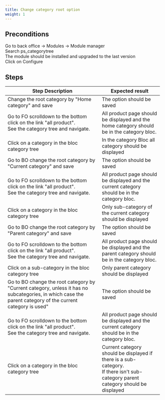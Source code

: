 ```yaml
---
title: Change category root option
weight: 1
---
```


## Preconditions

Go to back office -> Modules -> Module manager\
Search ps_categorytree\
The module should be installed and upgraded to the last version\
Click on Configure
## Steps
| Step Description | Expected result |
| ----- | ----- |
| Change the root category by "Home category" and save | The option should be saved |
| Go to FO scrolldown to the bottom click on the link "all product".<br>See the category tree and navigate. | All product page should be displayed and the home category should be in the category bloc. |
| Click on a category in the bloc category tree | In the category Bloc all category should be displayed |
| Go to BO change the root category by "Current category" and save | The option should be saved |
| Go to FO scrolldown to the bottom click on the link "all product".<br>See the category tree and navigate. | All product page should be displayed and the current category should be in the category bloc. |
| Click on a category in the bloc category tree | Only sub-category of the current category should be displayed |
| Go to BO change the root category by "Parent category" and save | The option should be saved |
| Go to FO scrolldown to the bottom click on the link "all product".<br>See the category tree and navigate. | All product page should be displayed and the parent category should be in the category bloc. |
| Click on a sub-category in the bloc category tree | Only parent category should be displayed |
| Go to BO change the root category by "Current category, unless it has no subcategories, in which case the parent category of the current category is used" | The option should be saved |
| Go to FO scrolldown to the bottom click on the link "all product".<br>See the category tree and navigate. | All product page should be displayed and the current category should be in the category bloc. |
| Click on a category in the bloc category tree | Current category should be displayed if there is a sub-category.<br>If there isn't sub-category parent category should be displayed |
